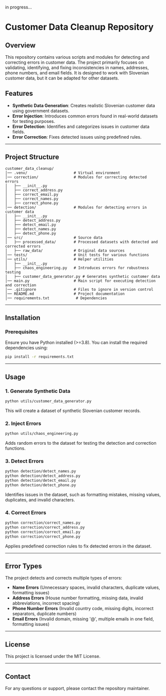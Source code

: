 in progress...

# Customer Data Cleanup Repository

## Overview

This repository contains various scripts and modules for detecting and correcting errors in customer data. The project primarily focuses on validating, identifying, and fixing inconsistencies in names, addresses, phone numbers, and email fields. It is designed to work with Slovenian customer data, but it can be adapted for other datasets.

## Features

- **Synthetic Data Generation**: Creates realistic Slovenian customer data using government datasets.
- **Error Injection**: Introduces common errors found in real-world datasets for testing purposes.
- **Error Detection**: Identifies and categorizes issues in customer data fields.
- **Error Correction**: Fixes detected issues using predefined rules.

---

## Project Structure

```
customer_data_cleanup/
│── .venv/                     # Virtual environment
│── correction/                # Modules for correcting detected errors
│   ├── __init__.py
│   ├── correct_address.py
│   ├── correct_email.py
│   ├── correct_names.py
│   ├── correct_phone.py
│── detection/                 # Modules for detecting errors in customer data
│   ├── __init__.py
│   ├── detect_address.py
│   ├── detect_email.py
│   ├── detect_names.py
│   ├── detect_phone.py
│── src/                       # Source data
│   ├── processed_data/        # Processed datasets with detected and corrected errors
│   ├── raw_data/              # Original data sources
│── tests/                     # Unit tests for various functions
│── utils/                     # Helper utilities
│   ├── __init__.py
│   ├── chaos_engineering.py   # Introduces errors for robustness testing
│   ├── customer_data_generator.py # Generates synthetic customer data
│── main.py                    # Main script for executing detection and correction
│── .gitignore                 # Files to ignore in version control
│── README.md                  # Project documentation
│── requirements.txt            # Dependencies
```

---

## Installation

### Prerequisites

Ensure you have Python installed (>=3.8). You can install the required dependencies using:

```sh
pip install -r requirements.txt
```

---

## Usage

### 1. Generate Synthetic Data

```sh
python utils/customer_data_generator.py
```

This will create a dataset of synthetic Slovenian customer records.

### 2. Inject Errors

```sh
python utils/chaos_engineering.py
```

Adds random errors to the dataset for testing the detection and correction functions.

### 3. Detect Errors

```sh
python detection/detect_names.py
python detection/detect_address.py
python detection/detect_email.py
python detection/detect_phone.py
```

Identifies issues in the dataset, such as formatting mistakes, missing values, duplicates, and invalid characters.

### 4. Correct Errors

```sh
python correction/correct_names.py
python correction/correct_address.py
python correction/correct_email.py
python correction/correct_phone.py
```

Applies predefined correction rules to fix detected errors in the dataset.

---

## Error Types

The project detects and corrects multiple types of errors:

- **Name Errors** (Unnecessary spaces, invalid characters, duplicate values, formatting issues)
- **Address Errors** (House number formatting, missing data, invalid abbreviations, incorrect spacing)
- **Phone Number Errors** (Invalid country code, missing digits, incorrect separators, duplicate numbers)
- **Email Errors** (Invalid domain, missing '@', multiple emails in one field, formatting issues)

---

## License

This project is licensed under the MIT License.

---

## Contact

For any questions or support, please contact the repository maintainer.

